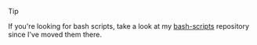 > [!TIP]
> If you're looking for bash scripts, take a look at my [bash-scripts](https://github.com/0lswitcher/bash-scripts) repository since I've moved them there.
